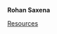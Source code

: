 **Rohan Saxena**

[Resources](https://github.com/rohanbytes/rohanbytes.github.io/blob/master/resource.md)

